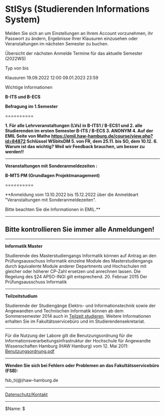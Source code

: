 StISys (Studierenden Informations System)
==========

Melden Sie sich an um Einstellungen an Ihrem Account vorzunehmen, ihr Passwort zu ändern, Ergebnisse Ihrer Klausuren einzusehen oder Veranstaltungen im nächsten Semester zu buchen.

 Übersicht der nächsten Anmelde Termine für das aktuelle Semester (2022WS)

Typ von bis

Klausuren 19.09.2022 12:00 09.01.2023 23:59

 Wichtige Informationen

**B-ITS und B-ECS**

**Befragung im 1.Semester**

==========

**1. Für alle Lehrveranstaltungen (LVs) in B-ITS1 / B-ECS1 und
2. alle Studierenden im ersten Semester B-ITS / B-ECS
3. ANONYM
4. Auf der EMIL Seite von Mathe
 https://emil.haw-hamburg.de/course/view.php?id=84872
 Schlüssel WSbitsDM
5. von FR, dem 25.11. bis SO, dem 10.12.
6. Warum ist das wichtig?
 Weil wir Feedback brauchen, um besser zu werden!!**

---

**Veranstaltungen mit Sonderanmeldezeiten :**

**B-MT5 PM (Grundlagen Projektmanagement)**

==========

**Anmeldung vom 13.10.2022 bis 15.12.2022 über die Anmeldeart "Veranstaltungen mit Sonderanmeldezeiten".

 Bitte beachten Sie die Informationen in EMIL.**

---

**Bitte kontrollieren Sie immer alle Anmeldungen!**
----------

---

**Informatik Master**

Studierende des Masterstudiengangs Informatik können auf Antrag an den Prüfungsausschuss Informatik einzelne Module des Masterstudiengangs durch äquivalente Module anderer Departments und Hochschulen mit gleicher oder höherer CP-Zahl ersetzen und anrechnen lassen. Die Regelung des §24 APSO-INGI gilt entsprechend.
20. Februar 2015
 Der Prüfungsausschuss Informatik

---

**Teilzeitstudium**

Studierende der Studiengänge Elektro- und Informationstechnik sowie der Angewandten und Technischen Informatik können ab dem Sommersemester 2014 auch in [Teilzeit studieren](http://www.haw-hamburg.de/teilzeitstudium.html). Weitere Informationen erhalten Sie im Fakultätsservicebüro und im Studierendensekretariat.

---

 Für die Nutzung der Labore gilt die Benutzungsordnung für die Informationsverarbeitungsinfrastruktur
der Hochschule für Angewandte Wissenschaften Hamburg (HAW Hamburg) vom 12. Mai 2011: [Benutzungsordnung.pdf](https://www.haw-hamburg.de/fileadmin/ITSC/PDF/Benutzerordnung.pdf)

---

**Wenden Sie sich bei Fehlern oder Problemen an das Fakultätsservicebüro (FSB):**

 fsb\_ti(@)haw-hamburg.de

---
[Datenschutz/Kontakt](/datenschutz.html)

---

$Name: $
